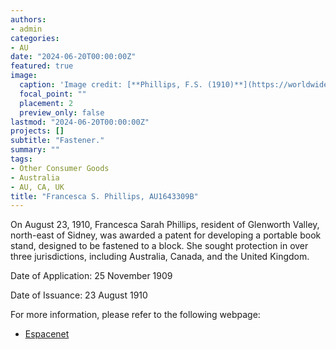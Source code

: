 ```yaml
---
authors:
- admin
categories:
- AU
date: "2024-06-20T00:00:00Z"
featured: true
image:
  caption: 'Image credit: [**Phillips, F.S. (1910)**](https://worldwide.espacenet.com/patent/search/family/032513281/publication/GB191018380A?q=pn%3DGB191018380A)'
  focal_point: ""
  placement: 2
  preview_only: false
lastmod: "2024-06-20T00:00:00Z"
projects: []
subtitle: "Fastener."
summary: ""
tags:
- Other Consumer Goods
- Australia
- AU, CA, UK 
title: "Francesca S. Phillips, AU1643309B"
---
```

On August 23, 1910, Francesca Sarah Phillips, resident of Glenworth Valley, north-east of Sidney, was awarded a patent for developing a portable book stand, designed to be fastened to a block. She sought protection in over three jurisdictions, including Australia, Canada, and the United Kingdom.    

Date of Application: 25 November 1909 

Date of Issuance: 23 August 1910

For more information, please refer to the following webpage: 

- [Espacenet](https://worldwide.espacenet.com/patent/search/family/032513281/publication/GB191018380A?q=pn%3DGB191018380A)